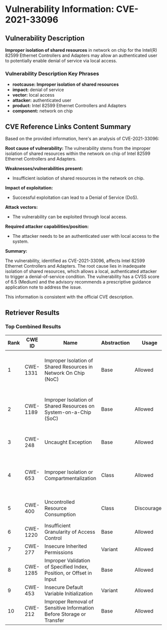 # Vulnerability Information: CVE-2021-33096

## Vulnerability Description
**Improper isolation of shared resources** in network on chip for the Intel(R) 82599 Ethernet Controllers and Adapters may allow an authenticated user to potentially enable denial of service via local access.

### Vulnerability Description Key Phrases
- **rootcause:** **Improper isolation of shared resources**
- **impact:** denial of service
- **vector:** local access
- **attacker:** authenticated user
- **product:** Intel 82599 Ethernet Controllers and Adapters
- **component:** network on chip

## CVE Reference Links Content Summary
Based on the provided information, here's an analysis of CVE-2021-33096:

**Root cause of vulnerability:**
The vulnerability stems from the improper isolation of shared resources within the network on chip of Intel 82599 Ethernet Controllers and Adapters.

**Weaknesses/vulnerabilities present:**
- Insufficient isolation of shared resources in the network on chip.

**Impact of exploitation:**
- Successful exploitation can lead to a Denial of Service (DoS).

**Attack vectors:**
- The vulnerability can be exploited through local access.

**Required attacker capabilities/position:**
- The attacker needs to be an authenticated user with local access to the system.

**Summary:**

The vulnerability, identified as CVE-2021-33096, affects Intel 82599 Ethernet Controllers and Adapters. The root cause lies in inadequate isolation of shared resources, which allows a local, authenticated attacker to trigger a denial-of-service condition. The vulnerability has a CVSS score of 6.5 (Medium) and the advisory recommends a prescriptive guidance application note to address the issue.

This information is consistent with the official CVE description.

## Retriever Results

### Top Combined Results

| Rank | CWE ID | Name | Abstraction | Usage | Combined Score | Retrievers | Individual Scores |
|------|--------|------|-------------|-------|---------------|------------|-------------------|
| 1 | CWE-1331 | Improper Isolation of Shared Resources in Network On Chip (NoC) | Base | Allowed | 0.8771 | dense, sparse, graph | dense: 0.748, sparse: 0.320, graph: 0.894 |
| 2 | CWE-1189 | Improper Isolation of Shared Resources on System-on-a-Chip (SoC) | Base | Allowed | 0.7673 | dense, sparse, graph | dense: 0.690, sparse: 0.185, graph: 0.885 |
| 3 | CWE-248 | Uncaught Exception | Base | Allowed | 0.4237 | sparse, graph | sparse: 0.205, graph: 0.857 |
| 4 | CWE-653 | Improper Isolation or Compartmentalization | Class | Allowed | 0.3354 | dense, sparse, graph | dense: 0.558, sparse: 0.221, graph: 0.391 |
| 5 | CWE-400 | Uncontrolled Resource Consumption | Class | Discouraged | 0.1668 | dense, sparse | dense: 0.542, sparse: 0.178 |
| 6 | CWE-1220 | Insufficient Granularity of Access Control | Base | Allowed | 0.0926 | sparse | sparse: 0.162 |
| 7 | CWE-277 | Insecure Inherited Permissions | Variant | Allowed | 0.0901 | sparse | sparse: 0.171 |
| 8 | CWE-1285 | Improper Validation of Specified Index, Position, or Offset in Input | Base | Allowed | 0.0882 | sparse | sparse: 0.154 |
| 9 | CWE-453 | Insecure Default Variable Initialization | Variant | Allowed | 0.0877 | sparse | sparse: 0.166 |
| 10 | CWE-212 | Improper Removal of Sensitive Information Before Storage or Transfer | Base | Allowed | 0.0875 | sparse | sparse: 0.153 |

